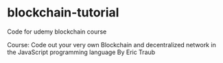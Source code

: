 # blockchain-tutorial
Code for udemy blockchain course

Course: Code out your very own Blockchain and decentralized network in the JavaScript programming language By Eric Traub
